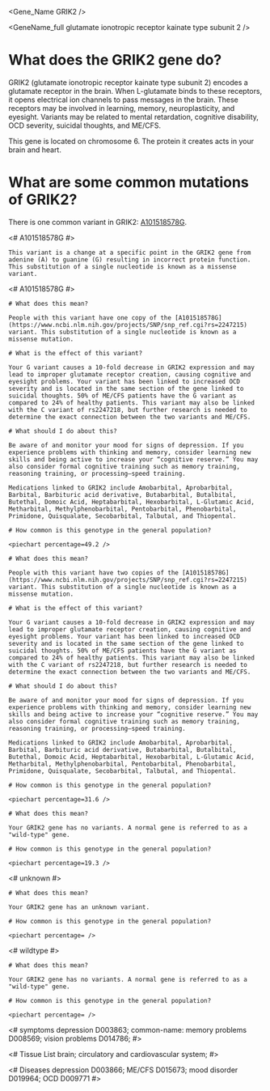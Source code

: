 <Gene_Name GRIK2 />

<GeneName_full glutamate ionotropic receptor kainate type subunit 2 />

# What does the GRIK2 gene do?

GRIK2 (glutamate ionotropic receptor kainate type subunit 2) encodes a glutamate receptor in the brain. When L-glutamate binds to these receptors, it opens electrical ion channels to pass messages in the brain. These receptors may be involved in learning, memory, neuroplasticity, and eyesight. Variants may be related to mental retardation, cognitive disability, OCD severity, suicidal thoughts, and ME/CFS.

This gene is located on chromosome 6. The protein it creates acts in your brain and heart.

<GeneAnalysis gene="GRIK2" interval="NC_000006.12:g.101393708_102070083"> 

# What are some common mutations of GRIK2?
 
There is one common variant in GRIK2: [A101518578G](https://www.ncbi.nlm.nih.gov/projects/SNP/snp_ref.cgi?rs=2247215).

<# A101518578G #>
  <Variant hgvs="NC_000006.12:g.101518578A>G" name="A101518578G"> 

    This variant is a change at a specific point in the GRIK2 gene from adenine (A) to guanine (G) resulting in incorrect protein function. This substitution of a single nucleotide is known as a missense variant.

  </Variant>

<# A101518578G #>
  <Genotype hgvs="NC_000006.12:g.[101518578A>G];[101518578=]" name="A101518578G"> 

    # What does this mean?
 
    People with this variant have one copy of the [A101518578G](https://www.ncbi.nlm.nih.gov/projects/SNP/snp_ref.cgi?rs=2247215) variant. This substitution of a single nucleotide is known as a missense mutation.

    # What is the effect of this variant?

    Your G variant causes a 10-fold decrease in GRIK2 expression and may lead to improper glutamate receptor creation, causing cognitive and eyesight problems. Your variant has been linked to increased OCD severity and is located in the same section of the gene linked to suicidal thoughts. 50% of ME/CFS patients have the G variant as compared to 24% of healthy patients. This variant may also be linked with the C variant of rs2247218, but further research is needed to determine the exact connection between the two variants and ME/CFS.

    # What should I do about this?

    Be aware of and monitor your mood for signs of depression. If you experience problems with thinking and memory, consider learning new skills and being active to increase your “cognitive reserve.” You may also consider formal cognitive training such as memory training, reasoning training, or processing–speed training. 

    Medications linked to GRIK2 include Amobarbital, Aprobarbital, Barbital, Barbituric acid derivative, Butabarbital, Butalbital, Butethal, Domoic Acid, Heptabarbital, Hexobarbital, L-Glutamic Acid, Metharbital, Methylphenobarbital, Pentobarbital, Phenobarbital, Primidone, Quisqualate, Secobarbital, Talbutal, and Thiopental.

    # How common is this genotype in the general population?

    <piechart percentage=49.2 />
  </Genotype>
  <Genotype hgvs="NC_000006.12:g.[101518578A>G];[101518578A>G]" name="A101518578G"> 
 
    # What does this mean?

    People with this variant have two copies of the [A101518578G](https://www.ncbi.nlm.nih.gov/projects/SNP/snp_ref.cgi?rs=2247215) variant. This substitution of a single nucleotide is known as a missense mutation.

    # What is the effect of this variant?

    Your G variant causes a 10-fold decrease in GRIK2 expression and may lead to improper glutamate receptor creation, causing cognitive and eyesight problems. Your variant has been linked to increased OCD severity and is located in the same section of the gene linked to suicidal thoughts. 50% of ME/CFS patients have the G variant as compared to 24% of healthy patients. This variant may also be linked with the C variant of rs2247218, but further research is needed to determine the exact connection between the two variants and ME/CFS.

    # What should I do about this?

    Be aware of and monitor your mood for signs of depression. If you experience problems with thinking and memory, consider learning new skills and being active to increase your “cognitive reserve.” You may also consider formal cognitive training such as memory training, reasoning training, or processing–speed training. 

    Medications linked to GRIK2 include Amobarbital, Aprobarbital, Barbital, Barbituric acid derivative, Butabarbital, Butalbital, Butethal, Domoic Acid, Heptabarbital, Hexobarbital, L-Glutamic Acid, Metharbital, Methylphenobarbital, Pentobarbital, Phenobarbital, Primidone, Quisqualate, Secobarbital, Talbutal, and Thiopental.

    # How common is this genotype in the general population?

    <piechart percentage=31.6 />
  </Genotype>
  <Genotype hgvs="NC_000006.12:g.[101518578=];[101518578=]" name="A101518578G"> 
 
    # What does this mean?

    Your GRIK2 gene has no variants. A normal gene is referred to as a "wild-type" gene.

    # How common is this genotype in the general population?

    <piechart percentage=19.3 />
  </Genotype>
<# unknown #>
  <Genotype hgvs="unknown"> 
 
    # What does this mean?

    Your GRIK2 gene has an unknown variant.

    # How common is this genotype in the general population?

    <piechart percentage= />
  </Genotype>
<# wildtype #>
  <Genotype hgvs="wildtype">
 
    # What does this mean?

    Your GRIK2 gene has no variants. A normal gene is referred to as a "wild-type" gene.

    # How common is this genotype in the general population?

    <piechart percentage= />
  </Genotype>
</GeneAnalysis>

<# symptoms depression D003863; common-name: memory problems D008569; vision problems D014786; #>

<symptoms D003863 D008569 D014786 />

<# Tissue List brain; circulatory and cardiovascular system;  #>

<TissueList D001921 D002319 />

<# Diseases depression D003866; ME/CFS D015673; mood disorder D019964; OCD D009771 #>

<diseases D003866 D015673 D019964 D009771 />
